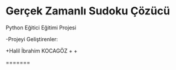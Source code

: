 
# Gerçek Zamanlı Sudoku Çözücü
Python Eğitici Eğitimi Projesi

-Projeyi Geliştirenler: 

+Halil İbrahim KOCAGÖZ
+
+

=======

